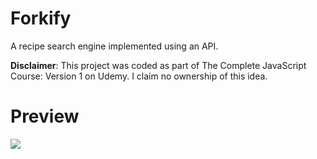 # Forkify
A recipe search engine implemented using an API.

**Disclaimer**: This project was coded as part of The Complete JavaScript Course: Version 1 on Udemy. I claim no ownership of this idea.

# Preview
![](/previews/preview1.png)
